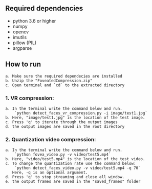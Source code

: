 ## Required dependencies
- python 3.6 or higher
- numpy
- opencv
- imutils
- pillow (PIL)
- argparse

## How to run
	a. Make sure the required dependecies are installed
	b. Unzip the "FoveatedCompression.zip"
	c. Open terminal and `cd` to the extracted directory

### 1. VR compression:
	a. In the terminal write the command below and run.
		`python detect_faces_vr_compression.py -i image/test1.jpg`
	b. Here, "image/test1.jpg" is the location of the test image.
	c. Press 'q' to iterate through the output images
	d. the output images are saved in the root directory

### 2. Quantization video compression:
	a. In the terminal write the command below and run.
		`python fovea_video.py -v video/test5.mp4`
	b. Here, "video/test5.mp4" is the location of the test video.
	c. To change the quantization rate use the command below:
		`python detect_faces_video.py -v video/test5.mp4 -q 70`
	   Here, -q is an optional argument.
	d. Press 'q' to stop streaming and close all window.
	e. the output frames are saved in the "saved_frames" folder